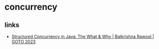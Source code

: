 # concurrency

## links
* [Structured Concurrency in Java: The What & Why | Balkrishna Rawool | GOTO 2023](https://www.youtube.com/watch?v=fbI3qveS_Is)
